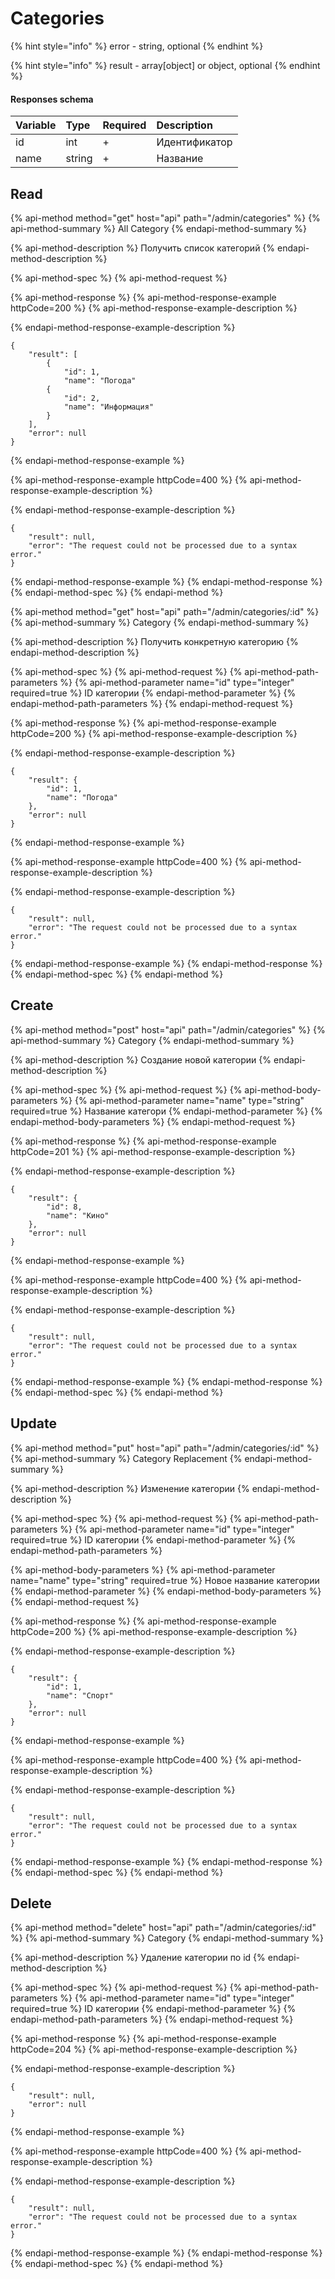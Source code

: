 # Categories

{% hint style="info" %}
error - string, optional
{% endhint %}

{% hint style="info" %}
result - array\[object\] or object, optional
{% endhint %}

#### Responses schema

| Variable | Type | Required | Description |
| :--- | :--- | :--- | :--- |
| id | int | + | Идентификатор |
| name | string | + | Название |

## Read

{% api-method method="get" host="api" path="/admin/categories" %}
{% api-method-summary %}
All Category
{% endapi-method-summary %}

{% api-method-description %}
Получить список категорий
{% endapi-method-description %}

{% api-method-spec %}
{% api-method-request %}

{% api-method-response %}
{% api-method-response-example httpCode=200 %}
{% api-method-response-example-description %}

{% endapi-method-response-example-description %}

```
{  
    "result": [
        { 
            "id": 1, 
            "name": "Погода"
        { 
            "id": 2, 
            "name": "Информация"
        }
    ], 
    "error": null
}
```
{% endapi-method-response-example %}

{% api-method-response-example httpCode=400 %}
{% api-method-response-example-description %}

{% endapi-method-response-example-description %}

```
{
    "result": null,
    "error": "The request could not be processed due to a syntax error." 
}
```
{% endapi-method-response-example %}
{% endapi-method-response %}
{% endapi-method-spec %}
{% endapi-method %}

{% api-method method="get" host="api" path="/admin/categories/:id" %}
{% api-method-summary %}
Category
{% endapi-method-summary %}

{% api-method-description %}
Получить конкретную категорию
{% endapi-method-description %}

{% api-method-spec %}
{% api-method-request %}
{% api-method-path-parameters %}
{% api-method-parameter name="id" type="integer" required=true %}
ID категории
{% endapi-method-parameter %}
{% endapi-method-path-parameters %}
{% endapi-method-request %}

{% api-method-response %}
{% api-method-response-example httpCode=200 %}
{% api-method-response-example-description %}

{% endapi-method-response-example-description %}

```
{ 
    "result": {
        "id": 1, 
        "name": "Погода"
    },
    "error": null
}
```
{% endapi-method-response-example %}

{% api-method-response-example httpCode=400 %}
{% api-method-response-example-description %}

{% endapi-method-response-example-description %}

```
{ 
    "result": null,
    "error": "The request could not be processed due to a syntax error."
}
```
{% endapi-method-response-example %}
{% endapi-method-response %}
{% endapi-method-spec %}
{% endapi-method %}

## Create

{% api-method method="post" host="api" path="/admin/categories" %}
{% api-method-summary %}
Category
{% endapi-method-summary %}

{% api-method-description %}
Создание новой категории
{% endapi-method-description %}

{% api-method-spec %}
{% api-method-request %}
{% api-method-body-parameters %}
{% api-method-parameter name="name" type="string" required=true %}
Название категори
{% endapi-method-parameter %}
{% endapi-method-body-parameters %}
{% endapi-method-request %}

{% api-method-response %}
{% api-method-response-example httpCode=201 %}
{% api-method-response-example-description %}

{% endapi-method-response-example-description %}

```
{ 
    "result": {
        "id": 8, 
        "name": "Кино" 
    },
    "error": null
}
```
{% endapi-method-response-example %}

{% api-method-response-example httpCode=400 %}
{% api-method-response-example-description %}

{% endapi-method-response-example-description %}

```
{ 
    "result": null,
    "error": "The request could not be processed due to a syntax error."
}
```
{% endapi-method-response-example %}
{% endapi-method-response %}
{% endapi-method-spec %}
{% endapi-method %}

## Update

{% api-method method="put" host="api" path="/admin/categories/:id" %}
{% api-method-summary %}
Category Replacement
{% endapi-method-summary %}

{% api-method-description %}
Изменение категории
{% endapi-method-description %}

{% api-method-spec %}
{% api-method-request %}
{% api-method-path-parameters %}
{% api-method-parameter name="id" type="integer" required=true %}
ID категории
{% endapi-method-parameter %}
{% endapi-method-path-parameters %}

{% api-method-body-parameters %}
{% api-method-parameter name="name" type="string" required=true %}
Новое название категории
{% endapi-method-parameter %}
{% endapi-method-body-parameters %}
{% endapi-method-request %}

{% api-method-response %}
{% api-method-response-example httpCode=200 %}
{% api-method-response-example-description %}

{% endapi-method-response-example-description %}

```
{
    "result": {
        "id": 1,
        "name": "Спорт"
    },
    "error": null
}
```
{% endapi-method-response-example %}

{% api-method-response-example httpCode=400 %}
{% api-method-response-example-description %}

{% endapi-method-response-example-description %}

```
{
    "result": null,
    "error": "The request could not be processed due to a syntax error." 
}
```
{% endapi-method-response-example %}
{% endapi-method-response %}
{% endapi-method-spec %}
{% endapi-method %}

## Delete

{% api-method method="delete" host="api" path="/admin/categories/:id" %}
{% api-method-summary %}
Category
{% endapi-method-summary %}

{% api-method-description %}
Удаление категории по id
{% endapi-method-description %}

{% api-method-spec %}
{% api-method-request %}
{% api-method-path-parameters %}
{% api-method-parameter name="id" type="integer" required=true %}
ID категории
{% endapi-method-parameter %}
{% endapi-method-path-parameters %}
{% endapi-method-request %}

{% api-method-response %}
{% api-method-response-example httpCode=204 %}
{% api-method-response-example-description %}

{% endapi-method-response-example-description %}

```
{ 
    "result": null,
    "error": null
}
```
{% endapi-method-response-example %}

{% api-method-response-example httpCode=400 %}
{% api-method-response-example-description %}

{% endapi-method-response-example-description %}

```
{ 
    "result": null,
    "error": "The request could not be processed due to a syntax error." 
}
```
{% endapi-method-response-example %}
{% endapi-method-response %}
{% endapi-method-spec %}
{% endapi-method %}

